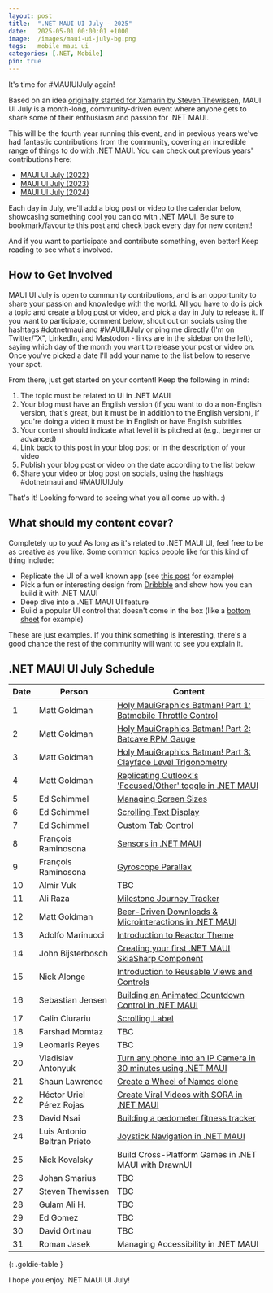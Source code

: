 ```yaml
---
layout: post
title:  ".NET MAUI UI July - 2025"
date:   2025-05-01 00:00:01 +1000
image:  /images/maui-ui-july-bg.png
tags:   mobile maui ui
categories: [.NET, Mobile]
pin: true
---
```


It's time for #MAUIUIJuly again!

Based on an idea [originally started for Xamarin by Steven Thewissen](https://thewissen.io/introducing-xamarin-ui-july/), MAUI UI July is a month-long, community-driven event where anyone gets to share some of their enthusiasm and passion for .NET MAUI.

This will be the fourth year running this event, and in previous years we've had fantastic contributions from the community, covering an incredible range of things to do with .NET MAUI. You can check out previous years' contributions here:

* [MAUI UI July (2022)](/posts/maui-ui-july)
* [MAUI UI July (2023)](/posts/maui-ui-july-23)
* [MAUI UI July (2024)](/posts/mauiuijuly-24/)

Each day in July, we'll add a blog post or video to the calendar below, showcasing something cool you can do with .NET MAUI. Be sure to bookmark/favourite this post and check back every day for new content!

And if you want to participate and contribute something, even better! Keep reading to see what's involved.

## How to Get Involved

MAUI UI July is open to community contributions, and is an opportunity to share your passion and knowledge with the world. All you have to do is pick a topic and create a blog post or video, and pick a day in July to release it. If you want to participate, comment below, shout out on socials using the hashtags #dotnetmaui and #MAUIUIJuly or ping me directly (I'm on Twitter/"X", LinkedIn, and Mastodon - links are in the sidebar on the left), saying which day of the month you want to release your post or video on. Once you've picked a date I'll add your name to the list below to reserve your spot.

From there, just get started on your content! Keep the following in mind:

1. The topic must be related to UI in .NET MAUI
2. Your blog must have an English version (if you want to do a non-English version, that's great, but it must be in addition to the English version), if you're doing a video it must be in English or have English subtitles
3. Your content should indicate what level it is pitched at (e.g., beginner or advanced)
4. Link back to this post in your blog post or in the description of your video
5. Publish your blog post or video on the date according to the list below
6. Share your video or blog post on socials, using the hashtags #dotnetmaui and #MAUIUIJuly

That's it! Looking forward to seeing what you all come up with. :)

## What should my content cover?

Completely up to you! As long as it's related to .NET MAUI UI, feel free to be as creative as you like. Some common topics people like for this kind of thing include:

* Replicate the UI of a well known app (see [this post](/posts/outlook-clone) for example)
* Pick a fun or interesting design from [Dribbble](https://dribbble.com) and show how you can build it with .NET MAUI
* Deep dive into a .NET MAUI UI feature
* Build a popular UI control that doesn't come in the box (like a [bottom sheet](https://blogs.xgenoapps.com/post/2022/07/23/maui-bottom-sheet) for example)

These are just examples. If you think something is interesting, there's a good chance the rest of the community will want to see you explain it.


## .NET MAUI UI July Schedule

| Date | Person                      | Content                                                                                                                                                                        |
| ---- | --------------------------- | ------------------------------------------------------------------------------------------------------------------------------------------------------------------------------ |
| 1    | Matt Goldman                | [Holy MauiGraphics Batman! Part 1: Batmobile Throttle Control](/posts/batmobile-part-1/)                                                                                       |
| 2    | Matt Goldman                | [Holy MauiGraphics Batman! Part 2: Batcave RPM Gauge](/posts/batmobile-part-2)                                                                                                 |
| 3    | Matt Goldman                | [Holy MauiGraphics Batman! Part 3: Clayface Level Trigonometry](/posts/batmobile-part-3)                                                                                       |
| 4    | Matt Goldman                | [Replicating Outlook's 'Focused/Other' toggle in .NET MAUI](/posts/outlook-toggle)                                                                                             |
| 5    | Ed Schimmel                 | [Managing Screen Sizes](https://byte217.com/net-maui-managing-screen-sizes/)                                                                                                   |
| 6    | Ed Schimmel                 | [Scrolling Text Display](https://byte217.com/net-maui-scrolling-text-display/)                                                                                                 |
| 7    | Ed Schimmel                 | [Custom Tab Control](https://byte217.com/net-maui-tab-control-with-underlinement/)                                                                                             |
| 8    | François Raminosona         | [Sensors in .NET MAUI](https://blog.francois.raminosona.com/sensors-in-net-maui-mauiuijuly/)                                                                                   |
| 9    | François Raminosona         | [Gyroscope Parallax](https://blog.francois.raminosona.com/sensor-based-parallax-in-net-maui-using-the-gyroscope-mauiuijuly/)                                                   |
| 10   | Almir Vuk                   | TBC                                                                                                                                                                            |
| 11   | Ali Raza                    | [Milestone Journey Tracker](https://mauiwithali.hashnode.dev/building-a-dynamic-milestone-journey-tracker-with-skiasharp-in-net-maui)                                          |
| 12   | Matt Goldman                | [Beer-Driven Downloads & Microinteractions in .NET MAUI](/posts/bdd-app-downloads)                                                                                             |
| 13   | Adolfo Marinucci            | [Introduction to Reactor Theme](https://github.com/adospace/reactor-theme/blob/main/net_maui_july2025_article.md)                                                              |
| 14   | John Bijsterbosch           | [Creating your first .NET MAUI SkiaSharp Component](https://blog.johndotnet.nl/creating-your-very-first-net-maui-skiasharp-component-step-by-step/)                            |
| 15   | Nick Alonge                 | [Introduction to Reusable Views and Controls ](https://dev.to/nick_alonge/reusable-views-in-net-maui-4n3c)                                                                     |
| 16   | Sebastian Jensen            | [Building an Animated Countdown Control in .NET MAUI](https://medium.com/@tsjdevapps/building-an-animated-countdown-control-in-net-maui-0b1faff7ed76)                          |
| 17   | Calin Ciurariu              | [Scrolling Label](https://medium.com/@clinciurariu/calin-ciurariu-c153c8ceb9dd)                                                                                                |
| 18   | Farshad Momtaz              | TBC                                                                                                                                                                            |
| 19   | Leomaris Reyes              | TBC                                                                                                                                                                            |
| 20   | Vladislav Antonyuk          | [Turn any phone into an IP Camera in 30 minutes using .NET MAUI](https://vladislavantonyuk.github.io/articles/Turn-any-phone-into-an-IP-Camera-in-30-Minutes-using-.NET-MAUI/) |
| 21   | Shaun Lawrence              | [Create a Wheel of Names clone](https://blog.bijington.com/2025/07/21/wheel-of-names.html)                                                                                     |
| 22   | Héctor Uriel Pérez Rojas    | [Create Viral Videos with SORA in .NET MAUI](https://devs.school/create-viral-videos-with-sora-in-net-maui/)                                                                   |
| 23   | David Nsai                  | [Building a pedometer fitness tracker](https://medium.com/@nsaidave/building-a-pedometer-fitness-tracker-using-net-maui-8723ad041c1d)                                          |
| 24   | Luis Antonio Beltran Prieto | [Joystick Navigation in .NET MAUI](https://dev.to/icebeam7/joystick-navigation-ui-in-net-maui-5974)                                                                            |
| 25   | Nick Kovalsky               | Build Cross-Platform Games in .NET MAUI with DrawnUI                                                                                                                           |
| 26   | Johan Smarius               | TBC                                                                                                                                                                            |
| 27   | Steven Thewissen            | TBC                                                                                                                                                                            |
| 28   | Gulam Ali H.                | TBC                                                                                                                                                                            |
| 29   | Ed Gomez                    | TBC                                                                                                                                                                            |
| 30   | David Ortinau               | TBC                                                                                                                                                                            |
| 31   | Roman Jasek                 | Managing Accessibility in .NET MAUI                                                                                                                                            |

{: .goldie-table }

I hope you enjoy .NET MAUI UI July!
